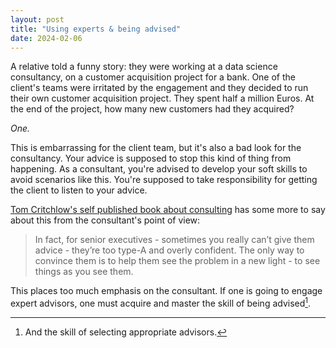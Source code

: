 ```yaml
---
layout: post
title: "Using experts & being advised"
date: 2024-02-06
---
```

A relative told a funny story: they were working at a data science consultancy, on a customer acquisition project for a bank. One of the client's teams were irritated by the engagement and they decided to run their own customer acquisition project. They spent half a million Euros. At the end of the project, how many new customers had they acquired?

_One._

This is embarrassing for the client team, but it's also a bad look for the consultancy. Your advice is supposed to stop this kind of thing from happening. As a consultant, you're advised to develop your soft skills to avoid scenarios like this. You're supposed to take responsibility for getting the client to listen to your advice.

[Tom Critchlow's self published book about consulting](https://tomcritchlow.com/2024/01/23/advice/) has some more to say about this from the consultant's point of view:

> In fact, for senior executives - sometimes you really can’t give them advice - they’re too type-A and overly confident. The only way to convince them is to help them see the problem in a new light - to see things as you see them.

This places too much emphasis on the consultant. If one is going to engage expert advisors, one must acquire and master the skill of being advised[^1]. 


[^1]: And the skill of selecting appropriate advisors.